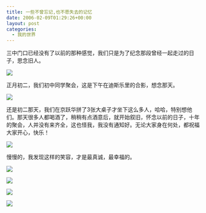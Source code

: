 ```yaml
---
title: 一些不曾忘记,也不愿失去的记忆
date: 2006-02-09T01:29:26+00:00
layout: post
categories:
  - 我的世界
---
```

三中门口已经没有了以前的那种感觉，我们只是为了纪念那段曾经一起走过的日子，思念旧人。

![](attachments/month_0602/n2006289154.JPG)

正月初二，我们初中同学聚会，这是下午在迪斯乐里的合影，想念那天。

![](attachments/month_0602/s20062891657.JPG)

还是初二那天，我们在京跃华拼了3张大桌子才坐下这么多人，哈哈，特别想他们。那天很多人都喝酒了，稍稍有点酒意后，就开始叙旧，怀念以前的日子，十年的聚会，人并没有来齐全，这也怪我，我没有通知好。无论大家身在何处，都祝福大家开心，快乐！

![](attachments/month_0602/r2006289201.JPG)

慢慢的，我发现这样的笑容，才是最真诚，最幸福的。

![](attachments/month_0602/h20062892518.JPG)

![](attachments/month_0602/g20062892738.JPG)

![](attachments/month_0602/y20062892816.JPG)

![](attachments/month_0602/120062892914.JPG)